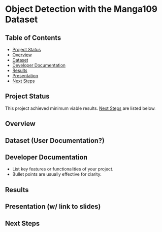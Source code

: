 # Object Detection with the Manga109 Dataset

## Table of Contents
- [Project Status](#project-status)
- [Overview](#overview)
- [Dataset](#dataset)
- [Developer Documentation](#developer-documentation)
- [Results](#results)
- [Presentation](#presentation)
- [Next Steps](#next-steps)

## Project Status 
This project achieved minimum viable results. [Next Steps](#next-steps) are listed below.

## Overview 

## Dataset (User Documentation?)

## Developer Documentation 
- List key features or functionalities of your project.
- Bullet points are usually effective for clarity.

## Results 

## Presentation (w/ link to slides)

## Next Steps 
